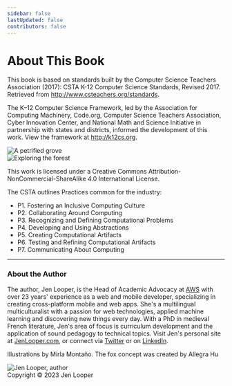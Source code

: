 ```yaml
---
sidebar: false
lastUpdated: false
contributors: false
---
```

<main class="home">
    <h1 class="page-inner-title">About This Book</h1>
        <div class="features">
          <div class="feature">
             <p>This book is based on standards built by the Computer Science Teachers Association (2017): CSTA K-12 Computer Science Standards, Revised 2017. Retrieved from <a href="http://www.csteachers.org/standards">http://www.csteachers.org/standards</a>.</p>
            <p>The K–12 Computer Science Framework, led by the Association for Computing Machinery, Code.org, Computer Science Teachers Association, Cyber Innovation Center, and National Math and Science Initiative in partnership with states and districts, informed the development of this work. View the framework at <a href="http://k12cs.org">http://k12cs.org</a>.</p>
          </div>
          <div class="feature hero">
            <img class="" alt="A petrified grove" :src="$withBase('./assets/art/mice-sm.png')"/>
          </div>
        </div>
         <div class="features">
          <div class="feature hero">
              <img class="" alt="Exploring the forest" :src="$withBase('./assets/art/cover-sm.png')"/>
            </div>
            <div class="feature">
              <p>This work is licensed under a Creative Commons Attribution-NonCommercial-ShareAlike 4.0 International License.</p>
              <p>The CSTA outlines Practices common for the industry:</p>
              <ul>
              <li>P1. Fostering an Inclusive Computing Culture</li>
              <li>P2. Collaborating Around Computing</li>
              <li>P3. Recognizing and Defining Computational Problems</li>
              <li>P4. Developing and Using Abstractions</li>
              <li>P5. Creating Computational Artifacts</li>
              <li>P6. Testing and Refining Computational Artifacts</li> 
              <li>P7. Communicating About Computing</li>
              </ul> 
            </div>
            </div>
            <hr/>
            <div class="features">
            <div class="feature">
            <h3>About the Author</h3>
              <p>The author, Jen Looper, is the Head of Academic Advocacy at <a href="https://aws.amazon.com">AWS</a> with over 23 years' experience as a web and mobile developer, specializing in creating cross-platform mobile and web apps. She's a multilingual multiculturalist with a passion for web technologies, applied machine learning and discovering new things every day. With a PhD in medieval French literature, Jen's area of focus is curriculum development and the application of sound pedagogy to technical topics. Visit Jen's personal site at <a href="https://www.jenlooper.com">JenLooper.com</a>, or connect via <a href="https://twitter.com/jenlooper">Twitter</a> or on <a href="https://www.linkedin.com/in/jenlooper/">LinkedIn</a>.</p>
              <p>Illustrations by Mirla Montaño. The fox concept was created by Allegra Hu</p>
            </div>
            <div class="feature hero">
              <img class="" alt="Jen Looper, author" :src="$withBase('./assets/art/jen-sm.jpg')"/>
            </div>
        </div>
      </main> 
    <div class="footer content-footer">Copyright © 2023 Jen Looper </div> 
